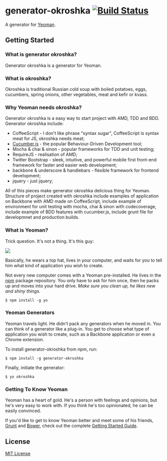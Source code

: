 # generator-okroshka [![Build Status](https://secure.travis-ci.org/kucherenko/generator-okroshka.png?branch=master)](https://travis-ci.org/kucherenko/generator-okroshka)

A generator for [Yeoman](http://yeoman.io).


## Getting Started

### What is generator okroshka?

Generator okroshka is a generator for Yeoman.

### What is okroshka?

Okroshka is traditional Russian cold soup with boiled potatoes, eggs, cucumbers, spring onions, other vegetables, meat and kefir or kvass.

### Why Yeoman needs okroshka?

Generator okroshka is a easy way to start project with AMD, TDD and BDD.
Generator okroshka include:
 - CoffeeScript - I don't like phrase "syntax sugar", CoffeeScript is syntax meat for JS, okroshka needs meat;
 - [Cucumber.js](https://github.com/cucumber/cucumber-js) - the popular Behaviour-Driven Development tool;
 - Mocha & chai & sinon - popular frameworks for TDD and unit testing;
 - RequireJS - realisation of AMD;
 - Twitter Bootstrap - sleek, intuitive, and powerful mobile first front-end framework for faster and easier web development;
 - backbone & underscore & handlebars - flexible framework for frontend development;
 - jquery - just jquery;

All of this pieces make generator okroshka delicious thing for Yeoman.
Structure of project created with okroshka include examples of application on Backbone with AMD made on CoffeeScript, include example of environment for unit testing with mocha, chai & sinon with codecoverage, include example of BDD features with cucumber.js, include grunt file for developmnet and production builds.

### What is Yeoman?

Trick question. It's not a thing. It's this guy:

![](http://i.imgur.com/JHaAlBJ.png)

Basically, he wears a top hat, lives in your computer, and waits for you to tell him what kind of application you wish to create.

Not every new computer comes with a Yeoman pre-installed. He lives in the [npm](https://npmjs.org) package repository. You only have to ask for him once, then he packs up and moves into your hard drive. *Make sure you clean up, he likes new and shiny things.*

```
$ npm install -g yo
```

### Yeoman Generators

Yeoman travels light. He didn't pack any generators when he moved in. You can think of a generator like a plug-in. You get to choose what type of application you wish to create, such as a Backbone application or even a Chrome extension.

To install generator-okroshka from npm, run:

```
$ npm install -g generator-okroshka
```

Finally, initiate the generator:

```
$ yo okroshka
```

### Getting To Know Yeoman

Yeoman has a heart of gold. He's a person with feelings and opinions, but he's very easy to work with. If you think he's too opinionated, he can be easily convinced.

If you'd like to get to know Yeoman better and meet some of his friends, [Grunt](http://gruntjs.com) and [Bower](http://bower.io), check out the complete [Getting Started Guide](https://github.com/yeoman/yeoman/wiki/Getting-Started).


## License

[MIT License](http://en.wikipedia.org/wiki/MIT_License)
